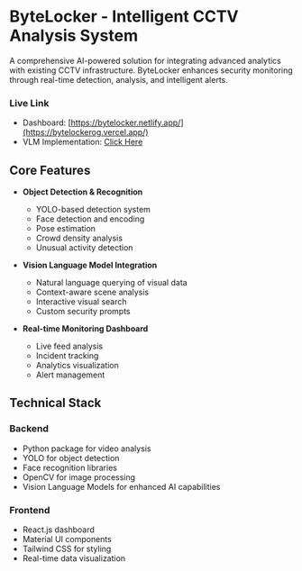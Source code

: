 # ByteLocker - Intelligent CCTV Analysis System

A comprehensive AI-powered solution for integrating advanced analytics with existing CCTV infrastructure. ByteLocker enhances security monitoring through real-time detection, analysis, and intelligent alerts.

### Live Link
- Dashboard: [https://bytelocker.netlify.app/](https://bytelockerog.vercel.app/)
- VLM Implementation: [Click Here](https://bytelockerog.vercel.app/image-analysis)

## Core Features

- **Object Detection & Recognition**
  - YOLO-based detection system
  - Face detection and encoding
  - Pose estimation
  - Crowd density analysis
  - Unusual activity detection

- **Vision Language Model Integration**
  - Natural language querying of visual data
  - Context-aware scene analysis
  - Interactive visual search
  - Custom security prompts

- **Real-time Monitoring Dashboard**
  - Live feed analysis
  - Incident tracking
  - Analytics visualization
  - Alert management

## Technical Stack

### Backend
- Python package for video analysis
- YOLO for object detection
- Face recognition libraries
- OpenCV for image processing
- Vision Language Models for enhanced AI capabilities

### Frontend
- React.js dashboard
- Material UI components
- Tailwind CSS for styling
- Real-time data visualization

